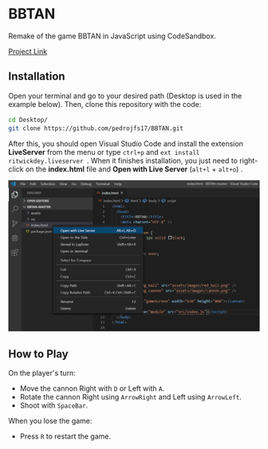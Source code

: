 # BBTAN

Remake of the game BBTAN in JavaScript using CodeSandbox.

[Project Link](https://codesandbox.io/s/github/pedrojfs17/BBTAN)


## Installation

Open your terminal and go to your desired path (Desktop is used in the example below). Then, clone this repository with the code:

```bash
cd Desktop/
git clone https://github.com/pedrojfs17/BBTAN.git
```

After this, you should open Visual Studio Code and install the extension **LiveServer** from the menu or type ```ctrl+p``` and ```ext install ritwickdey.liveserver ```. When it finishes installation, you just need to right-click on the **index.html** file and **Open with Live Server** (```alt+l``` + ```alt+o```) .

![Open With Live Server](https://github.com/pedrojfs17/BBTAN/blob/master/assets/images/openWithLiveServer.PNG)

## How to Play

On the player's turn:
* Move the cannon Right with ```D``` or Left with ```A```.
* Rotate the cannon Right using ```ArrowRight``` and Left using ```ArrowLeft```.
* Shoot with ```SpaceBar```.

When you lose the game:
* Press ```R``` to restart the game.


